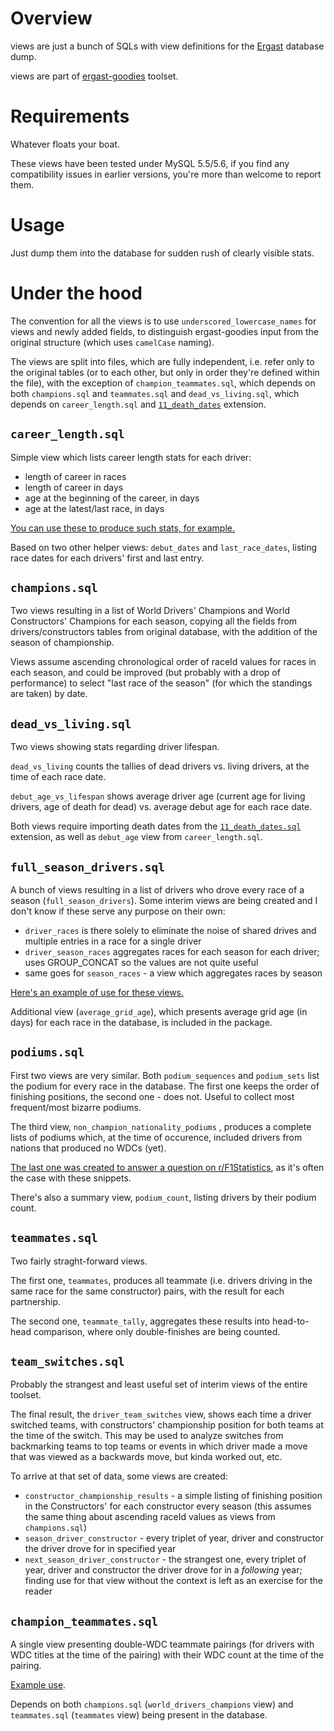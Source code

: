 Overview
========

views are just a bunch of SQLs with view definitions for the [Ergast](http://ergast.com/mrd/db) database dump.

views are part of [ergast-goodies](../README.md) toolset.

Requirements
============

Whatever floats your boat.

These views have been tested under MySQL 5.5/5.6, if you find any compatibility issues in earlier versions, you're more than welcome to report them.

Usage
=====

Just dump them into the database for sudden rush of clearly visible stats.

Under the hood
==============

The convention for all the views is to use `underscored_lowercase_names` for views and newly added fields, to distinguish ergast-goodies input from the original structure (which uses `camelCase` naming).

The views are split into files, which are fully independent, i.e. refer only to the original tables (or to each other, but only in order they're defined within the file), with the exception of `champion_teammates.sql`, which depends on both `champions.sql` and `teammates.sql` and `dead_vs_living.sql`, which depends on `career_length.sql` and [`11_death_dates`](../import/11_death_dates.sql) extension.

`career_length.sql`
-------------------

Simple view which lists career length stats for each driver:

* length of career in races
* length of career in days
* age at the beginning of the career, in days
* age at the latest/last race, in days

[You can use these to produce such stats, for example.](http://www.reddit.com/r/formula1/comments/2xr3tw/who_do_you_think_will_get_their_first_win_next/cp2sjp2?context=1)

Based on two other helper views: `debut_dates` and `last_race_dates`, listing race dates for each drivers' first and last entry.

`champions.sql`
---------------

Two views resulting in a list of World Drivers' Champions and World Constructors' Champions for each season, copying all the fields from drivers/constructors tables from original database, with the addition of the season of championship.

Views assume ascending chronological order of raceId values for races in each season, and could be improved (but probably with a drop of performance) to select "last race of the season" (for which the standings are taken) by date.

`dead_vs_living.sql`
--------------------

Two views showing stats regarding driver lifespan.

`dead_vs_living` counts the tallies of dead drivers vs. living drivers, at the time of each race date.

`debut_age_vs_lifespan` shows average driver age (current age for living drivers, age of death for dead) vs. average debut age for each race date.

Both views require importing death dates from the [`11_death_dates.sql`](../import/11_death_dates.sql) extension, as well as `debut_age` view from `career_length.sql`.

`full_season_drivers.sql`
-------------------------

A bunch of views resulting in a list of drivers who drove every race of a season (`full_season_drivers`). Some interim views are being created and I don't know if these serve any purpose on their own:

* `driver_races` is there solely to eliminate the noise of shared drives and multiple entries in a race for a single driver
* `driver_season_races` aggregates races for each season for each driver; uses GROUP_CONCAT so the values are not quite useful
* same goes for `season_races` - a view which aggregates races by season

[Here's an example of use for these views.](http://www.reddit.com/r/formula1/comments/2v7hip/in_which_years_the_grid_featured_the_most_drivers/cofuaxt?context=1)

Additional view (`average_grid_age`), which presents average grid age (in days) for each race in the database, is included in the package.

`podiums.sql`
-------------

First two views are very similar. Both `podium_sequences` and `podium_sets` list the podium for every race in the database. The first one keeps the order of finishing positions, the second one - does not. Useful to collect most frequent/most bizarre podiums.

The third view, `non_champion_nationality_podiums` , produces a complete lists of podiums which, at the time of occurence, included drivers from nations that produced no WDCs (yet).

[The last one was created to answer a question on r/F1Statistics](http://www.reddit.com/r/F1Statistics/comments/2kb6z3/question_for_the_last_16_years_the_championship/clk2wsl?context=2), as it's often the case with these snippets.

There's also a summary view, `podium_count`, listing drivers by their podium count.

`teammates.sql`
---------------

Two fairly straght-forward views.

The first one, `teammates`, produces all teammate (i.e. drivers driving in the same race for the same constructor) pairs, with the result for each partnership.

The second one, `teammate_tally`, aggregates these results into head-to-head comparison, where only double-finishes are being counted.

`team_switches.sql`
-------------------

Probably the strangest and least useful set of interim views of the entire toolset.

The final result, the `driver_team_switches` view, shows each time a driver switched teams, with constructors' championship position for both teams at the time of the switch. This may be used to analyze switches from backmarking teams to top teams or events in which driver made a move that was viewed as a backwards move, but kinda worked out, etc.

To arrive at that set of data, some views are created:

* `constructor_championship_results` - a simple listing of finishing position in the Constructors' for each constructor every season (this assumes the same thing about ascending raceId values as views from `champions.sql`)
* `season_driver_constructor` - every triplet of year, driver and constructor the driver drove for in specified year
* `next_season_driver_constructor` - the strangest one, every triplet of year, driver and constructor the driver drove for in a *following* year; finding use for that view without the context is left as an exercise for the reader

`champion_teammates.sql`
------------------------

A single view presenting double-WDC teammate pairings (for drivers with WDC titles at the time of the pairing) with their WDC count at the time of the pairing.

[Example use](http://www.reddit.com/r/formula1/comments/2yfm53/ive_matured_says_hamilton_as_he_uses_ferrari_as_a/cp95w6y?context=1).

Depends on both `champions.sql` (`world_drivers_champions` view) and `teammates.sql` (`teammates` view) being present in the database.
